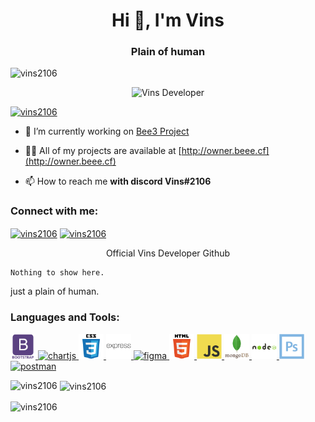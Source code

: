 <h1 align="center">Hi 👋, I'm Vins</h1>
<h3 align="center">Plain of human</h3>

<p align="left"> <img src="https://komarev.com/ghpvc/?username=vins2106&label=Profile%20views&color=0e75b6&style=flat" alt="vins2106" /> </p>

<p align="center">
  <img src="https://cdn.discordapp.com/avatars/770168543991824405/e4762d712e181552413a01c9d4278b1f.png?size=4096" alt="Vins Developer"/>
<p align="left"> <a href="https://github.com/ryo-ma/github-profile-trophy"><img src="https://github-profile-trophy.vercel.app/?username=vins2106" alt="vins2106" /></a> </p>

- 🔭 I’m currently working on [Bee3 Project](http://beee.cf)

- 👨‍💻 All of my projects are available at [http://owner.beee.cf](http://owner.beee.cf)

- 📫 How to reach me **with discord Vins#2106**

<h3 align="left">Connect with me:</h3>
<p align="left">
<a href="https://twitter.com/Vins2106_" target="blank"><img align="center" src="https://raw.githubusercontent.com/rahuldkjain/github-profile-readme-generator/master/src/images/icons/Social/twitter.svg" alt="vins2106" height="30" width="40" /></a>
<a href="https://www.youtube.com/c/Vins2106_" target="blank"><img align="center" src="https://raw.githubusercontent.com/rahuldkjain/github-profile-readme-generator/master/src/images/icons/Social/youtube.svg" alt="vins2106" height="30" width="40" /></a>
</p>
<p align="center">
  Official Vins Developer Github
 </p>

```
Nothing to show here.
```
just a plain of human.

<h3 align="left">Languages and Tools:</h3>
<p align="left"> <a href="https://getbootstrap.com" target="_blank"> <img src="https://raw.githubusercontent.com/devicons/devicon/master/icons/bootstrap/bootstrap-plain-wordmark.svg" alt="bootstrap" width="40" height="40"/> </a> <a href="https://www.chartjs.org" target="_blank"> <img src="https://www.chartjs.org/media/logo-title.svg" alt="chartjs" width="40" height="40"/> </a> <a href="https://www.w3schools.com/css/" target="_blank"> <img src="https://raw.githubusercontent.com/devicons/devicon/master/icons/css3/css3-original-wordmark.svg" alt="css3" width="40" height="40"/> </a> <a href="https://expressjs.com" target="_blank"> <img src="https://raw.githubusercontent.com/devicons/devicon/master/icons/express/express-original-wordmark.svg" alt="express" width="40" height="40"/> </a> <a href="https://www.figma.com/" target="_blank"> <img src="https://www.vectorlogo.zone/logos/figma/figma-icon.svg" alt="figma" width="40" height="40"/> </a> <a href="https://www.w3.org/html/" target="_blank"> <img src="https://raw.githubusercontent.com/devicons/devicon/master/icons/html5/html5-original-wordmark.svg" alt="html5" width="40" height="40"/> </a> <a href="https://developer.mozilla.org/en-US/docs/Web/JavaScript" target="_blank"> <img src="https://raw.githubusercontent.com/devicons/devicon/master/icons/javascript/javascript-original.svg" alt="javascript" width="40" height="40"/> </a> <a href="https://www.mongodb.com/" target="_blank"> <img src="https://raw.githubusercontent.com/devicons/devicon/master/icons/mongodb/mongodb-original-wordmark.svg" alt="mongodb" width="40" height="40"/> </a> <a href="https://nodejs.org" target="_blank"> <img src="https://raw.githubusercontent.com/devicons/devicon/master/icons/nodejs/nodejs-original-wordmark.svg" alt="nodejs" width="40" height="40"/> </a> <a href="https://www.photoshop.com/en" target="_blank"> <img src="https://raw.githubusercontent.com/devicons/devicon/master/icons/photoshop/photoshop-line.svg" alt="photoshop" width="40" height="40"/> </a> <a href="https://postman.com" target="_blank"> <img src="https://www.vectorlogo.zone/logos/getpostman/getpostman-icon.svg" alt="postman" width="40" height="40"/> </a> </p>

<p><img align="left" src="https://github-readme-stats.vercel.app/api/top-langs?username=vins2106&show_icons=true&locale=en&layout=compact" alt="vins2106" /></p>

<p>&nbsp;<img align="center" src="https://github-readme-stats.vercel.app/api?username=vins2106&show_icons=true&locale=en" alt="vins2106" /></p>

<p><img align="center" src="https://github-readme-streak-stats.herokuapp.com/?user=vins2106&" alt="vins2106" /></p>

